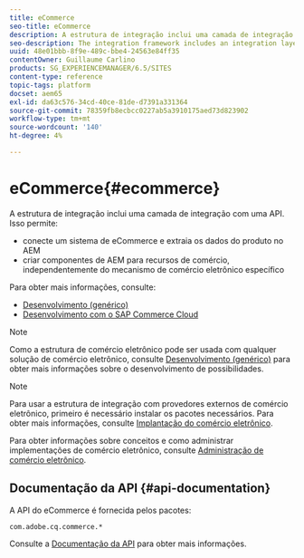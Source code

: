 ```yaml
---
title: eCommerce
seo-title: eCommerce
description: A estrutura de integração inclui uma camada de integração com uma API
seo-description: The integration framework includes an integration layer with an API
uuid: 48e01bbb-8f9e-489c-bbe4-24563e84ff35
contentOwner: Guillaume Carlino
products: SG_EXPERIENCEMANAGER/6.5/SITES
content-type: reference
topic-tags: platform
docset: aem65
exl-id: da63c576-34cd-40ce-81de-d7391a331364
source-git-commit: 78359fb8ecbcc0227ab5a3910175aed73d823902
workflow-type: tm+mt
source-wordcount: '140'
ht-degree: 4%

---
```


# eCommerce{#ecommerce}

A estrutura de integração inclui uma camada de integração com uma API. Isso permite:

* conecte um sistema de eCommerce e extraia os dados do produto no AEM
* criar componentes de AEM para recursos de comércio, independentemente do mecanismo de comércio eletrônico específico

Para obter mais informações, consulte:

* [Desenvolvimento (genérico)](/help/commerce/cif-classic/developing/generic.md)
* [Desenvolvimento com o SAP Commerce Cloud](/help/commerce/cif-classic/developing/sap-commerce-cloud.md)

>[!NOTE]
>
>Como a estrutura de comércio eletrônico pode ser usada com qualquer solução de comércio eletrônico, consulte [Desenvolvimento (genérico)](/help/commerce/cif-classic/developing/generic.md) para obter mais informações sobre o desenvolvimento de possibilidades.

>[!NOTE]
>
>Para usar a estrutura de integração com provedores externos de comércio eletrônico, primeiro é necessário instalar os pacotes necessários. Para obter mais informações, consulte [Implantação do comércio eletrônico](/help/commerce/cif-classic/deploying/ecommerce.md).
>
>Para obter informações sobre conceitos e como administrar implementações de comércio eletrônico, consulte [Administração de comércio eletrônico](/help/commerce/cif-classic/administering/ecommerce.md).

## Documentação da API {#api-documentation}

A API do eCommerce é fornecida pelos pacotes:

`com.adobe.cq.commerce.*`

Consulte a [Documentação da API](https://helpx.adobe.com/experience-manager/6-5/sites/developing/using/reference-materials/javadoc/index.html) para obter mais informações.
